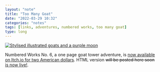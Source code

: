 ```yaml
---
layout: "note"
title: "Too Many Goat"
date: "2022-03-29 10:32"
categories: "notes"
tags: [links, adventures, numbered works, too many goat]
type: long
---
```

<a class="img-link" href="https://numbered-works.itch.io/too-many-goat">![Stylised illustrated goats and a purple moon](https://numbered.works/assets/img/too-many-goat.jpg)</a>

Numbered Works No. 6, a one page goat tower adventure, is [now available on Itch.io for two American dollars](https://numbered-works.itch.io/too-many-goat). HTML version <del>will be posted here soon</del> <ins>[is now live!](https://numbered.works/too-many-goat)</ins>.
